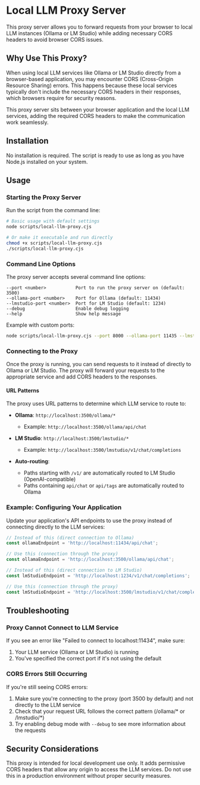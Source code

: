 # Local LLM Proxy Server

This proxy server allows you to forward requests from your browser to local LLM instances (Ollama or LM Studio) while adding necessary CORS headers to avoid browser CORS issues.

## Why Use This Proxy?

When using local LLM services like Ollama or LM Studio directly from a browser-based application, you may encounter CORS (Cross-Origin Resource Sharing) errors. This happens because these local services typically don't include the necessary CORS headers in their responses, which browsers require for security reasons.

This proxy server sits between your browser application and the local LLM services, adding the required CORS headers to make the communication work seamlessly.

## Installation

No installation is required. The script is ready to use as long as you have Node.js installed on your system.

## Usage

### Starting the Proxy Server

Run the script from the command line:

```bash
# Basic usage with default settings
node scripts/local-llm-proxy.cjs

# Or make it executable and run directly
chmod +x scripts/local-llm-proxy.cjs
./scripts/local-llm-proxy.cjs
```

### Command Line Options

The proxy server accepts several command line options:

```
--port <number>           Port to run the proxy server on (default: 3500)
--ollama-port <number>    Port for Ollama (default: 11434)
--lmstudio-port <number>  Port for LM Studio (default: 1234)
--debug                   Enable debug logging
--help                    Show help message
```

Example with custom ports:

```bash
node scripts/local-llm-proxy.cjs --port 8000 --ollama-port 11435 --lmstudio-port 5000
```

### Connecting to the Proxy

Once the proxy is running, you can send requests to it instead of directly to Ollama or LM Studio. The proxy will forward your requests to the appropriate service and add CORS headers to the responses.

#### URL Patterns

The proxy uses URL patterns to determine which LLM service to route to:

- **Ollama**: `http://localhost:3500/ollama/*`
  - Example: `http://localhost:3500/ollama/api/chat`

- **LM Studio**: `http://localhost:3500/lmstudio/*`
  - Example: `http://localhost:3500/lmstudio/v1/chat/completions`

- **Auto-routing**:
  - Paths starting with `/v1/` are automatically routed to LM Studio (OpenAI-compatible)
  - Paths containing `api/chat` or `api/tags` are automatically routed to Ollama

### Example: Configuring Your Application

Update your application's API endpoints to use the proxy instead of connecting directly to the LLM services:

```javascript
// Instead of this (direct connection to Ollama)
const ollamaEndpoint = 'http://localhost:11434/api/chat';

// Use this (connection through the proxy)
const ollamaEndpoint = 'http://localhost:3500/ollama/api/chat';

// Instead of this (direct connection to LM Studio)
const lmStudioEndpoint = 'http://localhost:1234/v1/chat/completions';

// Use this (connection through the proxy)
const lmStudioEndpoint = 'http://localhost:3500/lmstudio/v1/chat/completions';
```

## Troubleshooting

### Proxy Cannot Connect to LLM Service

If you see an error like "Failed to connect to localhost:11434", make sure:

1. Your LLM service (Ollama or LM Studio) is running
2. You've specified the correct port if it's not using the default

### CORS Errors Still Occurring

If you're still seeing CORS errors:

1. Make sure you're connecting to the proxy (port 3500 by default) and not directly to the LLM service
2. Check that your request URL follows the correct pattern (/ollama/* or /lmstudio/*)
3. Try enabling debug mode with `--debug` to see more information about the requests

## Security Considerations

This proxy is intended for local development use only. It adds permissive CORS headers that allow any origin to access the LLM services. Do not use this in a production environment without proper security measures.